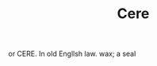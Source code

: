 ---
title: Cere
letter: C
permalink: "/definitions/bld-cere.html"
body: or CERE. In old Engllsh law. wax; a seal
published_at: '2018-07-07'
source: Black's Law Dictionary 2nd Ed (1910)
layout: post
---